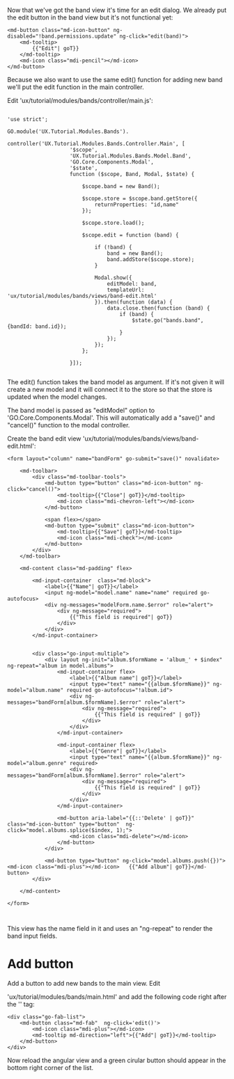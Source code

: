 Now that we've got the band view it's time for an edit dialog. We already put
the edit button in the band view but it's not functional yet:

````````````````````````````````````````````````````````````````````````````````
<md-button class="md-icon-button" ng-disabled="!band.permissions.update" ng-click="edit(band)">
	<md-tooltip>
		{{"Edit"| goT}}					
	</md-tooltip>
	<md-icon class="mdi-pencil"></md-icon>
</md-button>
````````````````````````````````````````````````````````````````````````````````

Because we also want to use the same edit() function for adding new band we'll
put the edit function in the main controller.

Edit 'ux/tutorial/modules/bands/controller/main.js':


````````````````````````````````````````````````````````````````````````````````

'use strict';

GO.module('UX.Tutorial.Modules.Bands').
				controller('UX.Tutorial.Modules.Bands.Controller.Main', [
					'$scope',
					'UX.Tutorial.Modules.Bands.Model.Band',
					'GO.Core.Components.Modal',
					'$state',
					function ($scope, Band, Modal, $state) {

						$scope.band = new Band();

						$scope.store = $scope.band.getStore({
							returnProperties: "id,name"
						});

						$scope.store.load();

						$scope.edit = function (band) {

							if (!band) {
								band = new Band();
								band.addStore($scope.store);
							}

							Modal.show({
								editModel: band,
								templateUrl: 'ux/tutorial/modules/bands/views/band-edit.html'
							}).then(function (data) {
								data.close.then(function (band) {
									if (band) {
										$state.go("bands.band", {bandId: band.id});
									}
								});
							});
						};

					}]);


````````````````````````````````````````````````````````````````````````````````

The edit() function takes the band model as argument. If it's not given it will
create a new model and it will connect it to the store so that the store is
updated when the model changes.

The band model is passed as "editModel" option to 'GO.Core.Components.Modal'. 
This will automatically add a "save()" and "cancel()" function to the modal 
controller.

Create the band edit view 'ux/tutorial/modules/bands/views/band-edit.html':

````````````````````````````````````````````````````````````````````````````````
<form layout="column" name="bandForm" go-submit="save()" novalidate>
	
	<md-toolbar>
		<div class="md-toolbar-tools">
			<md-button type="button" class="md-icon-button" ng-click="cancel()">
				<md-tooltip>{{"Close"| goT}}</md-tooltip>
				<md-icon class="mdi-chevron-left"></md-icon>
			</md-button>

			<span flex></span>
			<md-button type="submit" class="md-icon-button">
				<md-tooltip>{{"Save"| goT}}</md-tooltip>
				<md-icon class="mdi-check"></md-icon>
			</md-button>
		</div>
	</md-toolbar>

	<md-content class="md-padding" flex>

		<md-input-container  class="md-block">
			<label>{{"Name"| goT}}</label>
			<input ng-model="model.name" name="name" required go-autofocus>
			<div ng-messages="modelForm.name.$error" role="alert">
				<div ng-message="required">
					{{"This field is required"| goT}}
				</div>
			</div>
		</md-input-container>
		
		
		<div class="go-input-multiple">
			<div layout ng-init="album.$formName = 'album_' + $index" ng-repeat="album in model.albums">
				<md-input-container flex>							
					<label>{{"Album name"| goT}}</label>
					<input type="text" name="{{album.$formName}}" ng-model="album.name" required go-autofocus="!album.id">
					<div ng-messages="bandForm[album.$formName].$error" role="alert">
						<div ng-message="required">
							{{"This field is required" | goT}}
						</div>
					</div>
				</md-input-container>
				
				<md-input-container flex>							
					<label>{{"Genre"| goT}}</label>
					<input type="text" name="{{album.$formName}}" ng-model="album.genre" required>
					<div ng-messages="bandForm[album.$formName].$error" role="alert">
						<div ng-message="required">
							{{"This field is required" | goT}}
						</div>
					</div>
				</md-input-container>

				<md-button aria-label="{{::'Delete' | goT}}" class="md-icon-button" type="button"  ng-click="model.albums.splice($index, 1);">
					<md-icon class="mdi-delete"></md-icon>				
				</md-button>
			</div>
			
			<md-button type="button" ng-click="model.albums.push({})"><md-icon class="mdi-plus"></md-icon>	 {{"Add album"| goT}}</md-button>
		</div>

	</md-content>

</form>



````````````````````````````````````````````````````````````````````````````````

This view has the name field in it and uses an "ng-repeat" to render the band 
input fields.


# Add button
Add a button to add new bands to the main view. Edit

'ux/tutorial/modules/bands/main.html' and add the following code right after
the '</go-list>' tag:

````````````````````````````````````````````````````````````````````````````````
<div class="go-fab-list">
	<md-button class="md-fab"  ng-click='edit()'>
		<md-icon class="mdi-plus"></md-icon>
		<md-tooltip md-direction="left">{{"Add"| goT}}</md-tooltip>
	</md-button>
</div>
````````````````````````````````````````````````````````````````````````````````

Now reload the angular view and a green cirular button should appear in the 
bottom right corner of the list.
